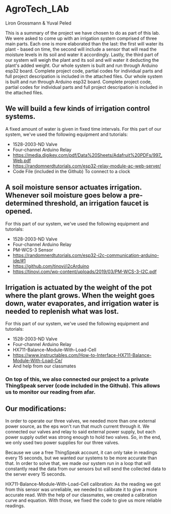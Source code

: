 # AgroTech_LAb
Liron Grossmann & Yuval Peled

This is a summary of the project we have chosen to do as part of this lab. We were asked to come up with an irrigation system comprised of three main parts. Each one is more elaborated than the last: the first will water its plant - based on time, the second will include a sensor that will read the moisture levels in its soil and water it accordingly. Lastly, the third part of our system will weigh the plant and its soil and will water it deducting the plant's added weight. Our whole system is built and run through Arduino esp32 board. Complete project code, partial codes for individual parts and full project descripation is included in the attached files.
Our whole system is built and run through Arduino esp32 board.
Complete project code, partial codes for individual parts and full project descripation is included in the attached files.



## We will build a few kinds of irrigation control systems.
A fixed amount of water is given in fixed time intervals.
For this part of our system, we've used the following equipment and tutorials: 
*	1528-2003-ND Valve 
*	Four-channel Arduino Relay
*	https://media.digikey.com/pdf/Data%20Sheets/Adafruit%20PDFs/997_Web.pdf 
*	https://randomnerdtutorials.com/esp32-relay-module-ac-web-server/  
*	Code File (included in the Github) To connect to a clock 


## A soil moisture sensor actuates irrigation. Whenever soil moisture goes below a pre-determined threshold, an irrigation faucet is opened.
For this part of our system, we've used the following equipment and tutorials:
*	1528-2003-ND Valve 
*	Four-channel Arduino Relay 
*	PM-WCS-3 Sensor 
*	https://randomnerdtutorials.com/esp32-i2c-communication-arduino-ide/#1 
*	https://github.com/tinovi/i2cArduino 
*	https://tinovi.com/wp-content/uploads/2019/03/PM-WCS-3-I2C.pdf 


## Irrigation is actuated by the weight of the pot where the plant grows. When the weight goes down, water evaporates, and irrigation water is needed to replenish what was lost. 
For this part of our system, we've used the following equipment and tutorials: 
*	1528-2003-ND Valve 
*	Four-channel Arduino Relay 
*	HX711-Balance-Module-With-Load-Cell 
*	https://www.instructables.com/How-to-Interface-HX711-Balance-Module-With-Load-Ce/ 
*	And help from our classmates 


### On top of this, we also connected our project to a private ThingSpeak server (code included in the Github). This allows us to monitor our reading from afar.

## Our modifications:
In order to operate our three valves, we needed more than one external power source, as the eps won't run that much current through it. We connected our valves and relay to said external power supply, but each power supply outlet was strong enough to hold two valves. So, in the end, we only used two power supplies for our three valves.


Because we use a free ThingSpeak account, it can only take in readings every 15 seconds, but we wanted our systems to be more accurate than that. In order to solve that, we made our system run in a loop that will constantly read the data from our sensors but will send the collected data to the server every 15 seconds.


HX711-Balance-Module-With-Load-Cell calibration: As the reading we got from this sensor was unreliable, we needed to calibrate it to give a more accurate read. With the help of our classmates, we created a calibration curve and equation. With those, we fixed the code to give us more reliable readings. 


